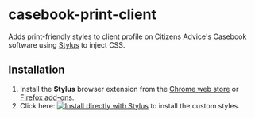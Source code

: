# casebook-print-client
Adds print-friendly styles to client profile on Citizens Advice's Casebook software using [Stylus][stylus] to inject CSS.

## Installation
1. Install the **Stylus** browser extension from the [Chrome web store][stylus-chrome] or [Firefox add-ons][stylus-firefox].
2. Click here: [![Install directly with Stylus](https://img.shields.io/badge/Install%20directly%20with-Stylus-00adad.svg)][css] to install the custom styles.

[stylus]: https://github.com/openstyles/stylus
[stylus-chrome]: https://chrome.google.com/webstore/detail/stylus/clngdbkpkpeebahjckkjfobafhncgmne
[stylus-firefox]: https://addons.mozilla.org/firefox/addon/styl-us/
[css]: https://raw.githubusercontent.com/timwis/casebook-print-client/master/casebook-print-client.user.css
